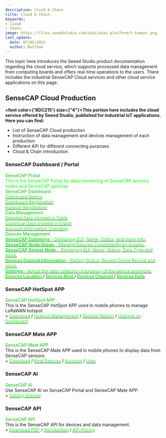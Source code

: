 ```yaml
---
description: Cloud & Chain
title: Cloud & Chain
keywords:
- Cloud
- Chain
image: https://files.seeedstudio.com/wiki/wiki-platform/S-tempor.png
last_update:
  date: 07/05/2023
  author: Matthew
---
```


This topic here introduces the Seeed Studio product documentation regarding the cloud service, which supports processed data management from computing boards and offers real-time operations to the users. There includes the industrial SenseCAP Cloud services and other cloud service applications on this page.

## SenseCAP Cloud Production

<strong><font color={'8DC215'} size={"4"}>This portion here includes the cloud service offered by Seeed Studio, published for industrial IoT applications. Here you can find:</font></strong>

- List of SenseCAP Cloud production
- Instruction of data management and devices management of each production
- Different API for different connecting purposes
- Cloud & Chain Introduction

### SenseCAP Dashboard / Portal

<div class="title_container">
    <div class="title_item" style={{textAlign: 'center'}}>
            <div class="start_card_title" style={{textAlign: 'center'}}><font color={'8DC215'} size={"6"}>SenseCAP Protal</font></div>
            <div class="start_card_title" style={{textAlign: 'center'}}><font color={'FFFFFF'} size={"3"}>This is the SenseCAP Portal for data monitoring of SenseCAP sensors nodes and SenseCAP gateway.</font></div>
    </div>
</div>

<div class="intro_container">
    <div class="intro_item" style={{textAlign: 'center'}}>
            <div class="start_card_title" style={{textAlign: 'center'}}><font color={'8DC215'} size={"5"}>SenseCAP Dashboard</font></div>
            <a href="https://wiki.seeedstudio.com//Cloud_Chain/SenseCAP_Dashboard/Dashboard_Basics" target="_blank"><span><font color={'FFFFFF'} size={"2"}> Dashboard Basics </font></span></a>
            <br/>
            <a href="https://wiki.seeedstudio.com//Cloud_Chain/SenseCAP_Dashboard/Dashboard_Registration" target="_blank"><span><font color={'FFFFFF'} size={"2"}> Dashboard Registration </font></span></a>
            <br/>
            <a href="https://wiki.seeedstudio.com//Cloud_Chain/SenseCAP_Dashboard/Hotspot_Registration" target="_blank"><span><font color={'FFFFFF'} size={"2"}> Hotspot Registration </font></span></a>
            <br/>
    </div>
    <div class="intro_item" style={{textAlign: 'center'}}>
            <div class="start_card_title" style={{textAlign: 'center'}}><font color={'8DC215'} size={"5"}>Data Management</font></div>
            <a href="https://wiki.seeedstudio.com//Cloud_Chain/SenseCAP_Portal/Detail_Introduction/Data_Management#table" target="_blank"><span><font color={'FFFFFF'} size={"2"}> Detailed Data showed in Table </font></span></a>
            <br/>
            <a href="https://wiki.seeedstudio.com//Cloud_Chain/SenseCAP_Portal/Detail_Introduction/Data_Management#graph" target="_blank"><span><font color={'FFFFFF'} size={"2"}> Graphical Data showed in Graph </font></span></a>
            <br/>
            <a href="https://wiki.seeedstudio.com//Cloud_Chain/SenseCAP_Portal/Detail_Introduction/Data_Management#check-account-info" target="_blank"><span><font color={'FFFFFF'} size={"2"}> Account Information Checking </font></span></a>
            <br/>
    </div>
</div>

<div class="independent_container">
    <div class="independent_item" style={{textAlign: 'left'}}>
            <div class="independent_title" style={{textAlign: 'center'}}><font color={'8DC215'} size={"5"}>Devices Management</font></div>
            <a href="https://wiki.seeedstudio.com//Cloud_Chain/SenseCAP_Portal/Detail_Introduction/Device_Management#gateway" target="_blank"><span><font color={'FFFFFF'} size={"2"}> <strong>SenseCAP Gateways</strong> - Displaying EUI, Name, Status, and more info.</font></span></a>
            <br/>
            <a href="https://wiki.seeedstudio.com//Cloud_Chain/SenseCAP_Portal/Detail_Introduction/Device_Management#node-group-management" target="_blank"><span><font color={'FFFFFF'} size={"2"}> <strong>SenseCAP Node Group</strong> - Manage Devices Conveniently by Groups. </font></span></a>
            <br/>
            <a href="https://wiki.seeedstudio.com//Cloud_Chain/SenseCAP_Portal/Detail_Introduction/Device_Management#sensor-node-management" target="_blank"><span><font color={'FFFFFF'} size={"2"}> <strong>SenseCAP Sensor Node</strong> - Displaying EUI, Name, Status, Data Type and more. </font></span></a>
            <br/>
            <a href="https://wiki.seeedstudio.com//Cloud_Chain/SenseCAP_Portal/Detail_Introduction/Device_Management#general-information" target="_blank"><span><font color={'FFFFFF'} size={"2"}> <strong>Devices General Information</strong> - Battery Status, Recent Online Record and more. </font></span></a>
            <br/>
            <a href="https://wiki.seeedstudio.com//Cloud_Chain/SenseCAP_Portal/Detail_Introduction/Device_Management#settings" target="_blank"><span><font color={'FFFFFF'} size={"2"}> <strong>Settings</strong> - Adjust the data collection frequency of the device and more. </font></span></a>
            <br/>
            <a href="https://wiki.seeedstudio.com//Cloud_Chain/SenseCAP_Portal/Detail_Introduction/Device_Management#location" target="_blank"><span><font color={'FFFFFF'} size={"2"}> <strong>Devices Location </strong></font></span></a> 
            /
            <a href="https://wiki.seeedstudio.com//Cloud_Chain/SenseCAP_Portal/Detail_Introduction/Device_Management#bind-device" target="_blank"><span><font color={'FFFFFF'} size={"2"}> <strong>Devices Bind </strong></font></span></a>
            /
            <a href="https://wiki.seeedstudio.com//Cloud_Chain/SenseCAP_Portal/Detail_Introduction/Device_Management#channel" target="_blank"><span><font color={'FFFFFF'} size={"2"}> <strong>Devices Channel </strong></font></span></a>
            /
            <a href="https://wiki.seeedstudio.com//Cloud_Chain/SenseCAP_Portal/Detail_Introduction/Device_Management#data" target="_blank"><span><font color={'FFFFFF'} size={"2"}> <strong>Devices Data </strong></font></span></a>
    </div>
</div>

### SenseCAP HotSpot APP

<div class="title_container">
    <div class="title_item" style={{textAlign: 'center'}}>
            <div class="start_card_title" style={{textAlign: 'center'}}><font color={'8DC215'} size={"6"}>SenseCAP HotSpot APP</font></div>
            This is the SenseCAP HotSpot APP used in mobile phones to manage LoRaWAN hotspot.
            <br/>
            > <a href="https://wiki.seeedstudio.com//Cloud_Chain/SenseCAP_Hotspot_APP/Download_APP" target="_blank"><span><font color={'FFFFFF'} size={"3"}>Download</font></span></a> / <a href="https://wiki.seeedstudio.com//Cloud_Chain/SenseCAP_Hotspot_APP/Hotspot_Management" target="_blank"><span><font color={'FFFFFF'} size={"3"}>Hotspot Management</font></span></a> / <a href="https://wiki.seeedstudio.com//Cloud_Chain/SenseCAP_Hotspot_APP/Remote Reboot" target="_blank"><span><font color={'FFFFFF'} size={"3"}>Remote Reboot</font></span></a> / <a href="https://wiki.seeedstudio.com//Cloud_Chain/SenseCAP_Hotspot_APP/Hotspot_Onboarding" target="_blank"><span><font color={'FFFFFF'} size={"3"}>Hotspot on Dashboard</font></span></a>
    </div>
</div>

### SenseCAP Mate APP

<div class="title_container">
    <div class="title_item" style={{textAlign: 'center'}}>
            <div class="start_card_title" style={{textAlign: 'center'}}><font color={'8DC215'} size={"6"}>SenseCAP Mate APP</font></div>
            This is the SenseCAP Mate APP used in mobile phones to display data from SenseCAP sensors.
            <br/>
            > <a href="https://wiki.seeedstudio.com//Cloud_Chain/SenseCAP_Mate_APP/SenseCAP_APP#download" target="_blank"><span><font color={'FFFFFF'} size={"3"}>Download</font></span></a> / <a href="https://wiki.seeedstudio.com//Cloud_Chain/SenseCAP_Mate_APP/SenseCAP_APP#config" target="_blank"><span><font color={'FFFFFF'} size={"3"}>Bind Devices</font></span></a> / <a href="https://wiki.seeedstudio.com//Cloud_Chain/SenseCAP_Mate_APP/SenseCAP_APP#account" target="_blank"><span><font color={'FFFFFF'} size={"3"}>Account</font></span></a> / <a href="https://wiki.seeedstudio.com//Cloud_Chain/SenseCAP_Mate_APP/SenseCAP_APP#user" target="_blank"><span><font color={'FFFFFF'} size={"3"}>User</font></span></a>
    </div>
</div>

### SenseCAP AI

<div class="title_container">
    <div class="title_item" style={{textAlign: 'center'}}>
            <div class="start_card_title" style={{textAlign: 'center'}}><font color={'8DC215'} size={"6"}>SenseCAP AI </font></div>
            Use SenseCAP AI on SenseCAP Portal and SenseCAP Mate APP.
            <br/>
            > <a href="https://wiki.seeedstudio.com/How_to_Use_SenseCAP_AI_on_SenseCAP_Portal_and_SenseCAP_Mate_APP" target="_blank"><span><font color={'FFFFFF'} size={"3"}>Getting Started</font></span></a>
    </div>
</div>

### SenseCAP API

<div class="title_container">
    <div class="title_item" style={{textAlign: 'center'}}>
            <div class="start_card_title" style={{textAlign: 'center'}}><font color={'8DC215'} size={"6"}>SenseCAP API </font></div>
            This is the SenseCAP API for devices and data management.
            <br/>
            > <a href="https://sensecap-docs.seeed.cc/pdf/sensecap_opanapi_document_en.pdf" target="_blank"><span><font color={'FFFFFF'} size={"3"}>Download PDF</font></span></a> / <a href="https://wiki.seeedstudio.com//Cloud_Chain/SenseCAP_API/SenseCAP_API_Introduction" target="_blank"><span><font color={'FFFFFF'} size={"3"}>Introduction</font></span></a> / <a href="https://wiki.seeedstudio.com//Cloud_Chain/SenseCAP_API/API_pricing" target="_blank"><span><font color={'FFFFFF'} size={"3"}>API Pricing</font></span></a>
    </div>
</div>
